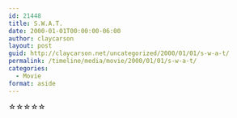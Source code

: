 ```yaml
---
id: 21448
title: S.W.A.T.
date: 2000-01-01T00:00:00-06:00
author: claycarson
layout: post
guid: http://claycarson.net/uncategorized/2000/01/01/s-w-a-t/
permalink: /timeline/media/movie/2000/01/01/s-w-a-t/
categories:
  - Movie
format: aside
---
```

<div class="media-details"></div>

<div class="media-creator"></div>

<div class="media-rating">☆☆☆☆☆</div>